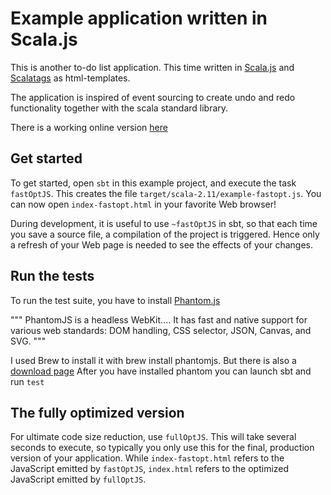 # Example application written in Scala.js

This is another to-do list application. This time written in [Scala.js](https://www.scala-js.org/) and
[Scalatags](https://github.com/lihaoyi/scalatags) as html-templates.

The application is inspired of event sourcing to create undo and redo functionality together with the scala standard
library.

There is a working online version [here](http://www.magnusberglund.com/scala-js-lab/)


## Get started

To get started, open `sbt` in this example project, and execute the task
`fastOptJS`. This creates the file `target/scala-2.11/example-fastopt.js`.
You can now open `index-fastopt.html` in your favorite Web browser!

During development, it is useful to use `~fastOptJS` in sbt, so that each
time you save a source file, a compilation of the project is triggered.
Hence only a refresh of your Web page is needed to see the effects of your
changes.

## Run the tests

To run the test suite, you have to install [Phantom.js](http://phantomjs.org/)

"""
PhantomJS is a headless WebKit.... It has fast and native support for various web standards: DOM handling, CSS selector, JSON, Canvas, and SVG.
"""

I used Brew to install it with brew install phantomjs. But there is also a [download page](http://phantomjs.org/download.html)
After you have installed phantom you can launch sbt and run `test`


## The fully optimized version

For ultimate code size reduction, use `fullOptJS`. This will take several
seconds to execute, so typically you only use this for the final, production
version of your application. While `index-fastopt.html` refers to the
JavaScript emitted by `fastOptJS`, `index.html` refers to the optimized
JavaScript emitted by `fullOptJS`.

